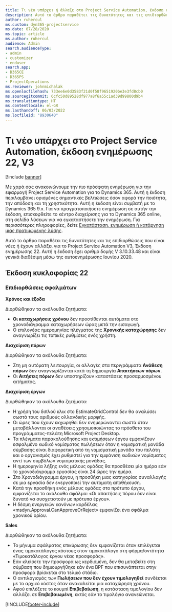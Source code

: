 ```yaml
---
title: Τι νέο υπάρχει ή άλλαξε στο Project Service Automation, έκδοση ενημέρωσης 22, V3
description: Αυτό το άρθρο παραθέτει τις δυνατότητες και τις επιδιορθώσεις που είναι διαθέσιμες στο Project Service Automation, Έκδοση ενημέρωσης 22, V3.
author: ruhercul
ms.custom: dyn365-projectservice
ms.date: 07/28/2020
ms.topic: article
ms.author: ruhercul
audience: Admin
search.audienceType:
- admin
- customizer
- enduser
search.app:
- D365CE
- D365PS
- ProjectOperations
ms.reviewer: johnmichalak
ms.openlocfilehash: 733ee6e0d3583f21d0f58f9651920be3e3fd8cb0
ms.sourcegitcommit: 6cfc50d89528df977a8f6a55c1ad39d99800d9b4
ms.translationtype: HT
ms.contentlocale: el-GR
ms.lasthandoff: 06/03/2022
ms.locfileid: "8930640"
---
```

# <a name="project-service-automation-update-release-22-v3"></a>Τι νέο υπάρχει στο Project Service Automation, έκδοση ενημέρωσης 22, V3

[!include [banner](../includes/psa-now-project-operations.md)]

Με χαρά σας ανακοινώνουμε την πιο πρόσφατη ενημέρωση για την εφαρμογή Project Service Automation για το Dynamics 365. Αυτή η έκδοση περιλαμβάνει ορισμένες σημαντικές βελτιώσεις όσον αφορά την ποιότητα, την απόδοση και τη χρηστικότητα. Αυτή η έκδοση είναι συμβατή με το Dynamics 365 9.x. Για να πραγματοποιήσετε ενημέρωση σε αυτήν την έκδοση, επισκεφθείτε το κέντρο διαχείρισης για το Dynamics 365 online, στη σελίδα λύσεων για να εγκαταστήσετε την ενημέρωση. Για περισσότερες πληροφορίες, δείτε [Εγκατάσταση, ενημέρωση ή κατάργηση μιας προτιμώμενης λύσης](/power-platform/admin/install-remove-preferred-solution).

Αυτό το άρθρο παραθέτει τις δυνατότητες και τις επιδιορθώσεις που είναι νέες ή έχουν αλλάξει για το Project Service Automation V3, Έκδοση ενημέρωσης 22. Αυτή η έκδοση έχει αριθμό δομής V 3.10.33.48 και είναι γενικά διαθέσιμη μέσω της αυτοενημέρωσης Ιουνίου 2020.

## <a name="update-release-22"></a>Έκδοση κυκλοφορίας 22

### <a name="bug-fixes"></a>Επιδιορθώσεις σφαλμάτων



**Χρόνος και έξοδα**

Διορθώθηκαν τα ακόλουθα ζητήματα:

- **Οι καταχωρήσεις χρόνου** δεν προστίθενται αυτόματα στο χρονοδιάγραμμα καταχωρήσεων ώρας μετά την εισαγωγή.
- Ο επιλογέας ημερομηνίας πλέγματος της **Χρονικής καταχώρησης** δεν αναγνωρίζει τις τοπικές ρυθμίσεις ενός χρήστη.

**Διαχείριση πόρων**

Διορθώθηκαν τα ακόλουθα ζητήματα:

- Στη μη αυτόματη λειτουργία, οι αλλαγές στα περιγράμματα **Ανάθεση πόρων** δεν αναγνωρίζονται κατά τη δημιουργία **Απαιτήσεων πόρων**.
- Οι **Αιτήσεις πόρων** δεν υποστηρίζουν καταστάσεις προσαρμοσμένου αιτήματος.

**Διαχείριση έργων**

Διορθώθηκαν τα ακόλουθα ζητήματα:

- Η χρήση του διπλού κλικ στο EstimateGridControl δεν θα αναλύσει σωστά τους αριθμούς ολλανδικής μορφής.
- Οι ώρες που έχουν εκχωρηθεί δεν ενημερώνονται σωστά όταν μεταβάλλονται οι αναθέσεις χρησιμοποιώντας το πρόσθετο του προγράμματος-πελάτη Microsoft Project Desktop.
- Τα πλέγματα παρακολούθησης και εκτιμήσεων έργου εμφανίζουν εσφαλμένο κωδικό νομίσματος πωλήσεων όταν η νομισματική μονάδα σύμβασης είναι διαφορετική από τη νομισματική μονάδα του πελάτη και ο οργανισμός έχει ρυθμιστεί για την εμφάνιση κωδικών νομίσματος αντί των συμβόλων νομισματικής μονάδας.
- Η ημερομηνία λήξης ενός μέλους ομάδας θα προσθέσει μία ημέρα εάν το χρονοδιάγραμμα εργασίας είναι 24 ώρες την ημέρα.
- Στο Χρονοδιάγραμμα έργου, η προσθήκη μιας κατηγορίας συναλλαγής σε μια εργασία δεν ενεργοποιεί την αυτόματη αποθήκευση.
- Κατά την προσθήκη ενός μέλους ομάδας στο πρότυπο έργου, εμφανίζεται το ακόλουθο σφάλμα: «Οι απαιτήσεις πόρου δεν είναι δυνατό να συσχετιστούν με πρότυπα έργου». 
- Η δέσμη ενεργειών κανόνων κορδέλας «msdyn.Approval.CanApproveOrReject» εμφανίζει ένα σφάλμα χρονικού ορίου.

**Sales**

Διορθώθηκαν τα ακόλουθα ζητήματα:

- Το μήνυμα σφάλματος επικύρωσης δεν εμφανίζεται όταν επιλέγεται ένας τιμοκατάλογος κόστους στον τιμοκατάλογο στη φόρμα/οντότητα «Τιμοκατάλογος έργου νέας προσφοράς».
- Εάν κλείσετε την προσφορά ως κερδισμένη, δεν θα μεταβείτε στη σύμβαση που δημιουργήθηκε εάν ένα BPF που επισυνάπτεται στην προσφορά βρίσκεται στο τελικό στάδιο.
- Ο αντιλογισμός των **Πωλήσεων που δεν έχουν τιμολογηθεί** συνδέεται με το αρχικό κόστος όταν ανακαλείται μια καταχώρηση χρόνου.
- Αφού επιλέξετε το κουμπί **Επιβεβαίωση**, η κατάσταση τιμολογίου δεν αλλάζει σε **Επιβεβαιωμένη**, εκτός εάν το τιμολόγιο ανανεώνεται.


[!INCLUDE[footer-include](../includes/footer-banner.md)]
